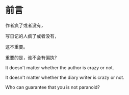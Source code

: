 # 前言

作者疯了或者没有，

写日记的人疯了或者没有，

这不重要。

重要的是，谁不会有偏执?

It doesn't matter whether the author is crazy or not.

It doesn't matter whether the diary writer is crazy or not.

Who can guarantee that you is not paranoid?

